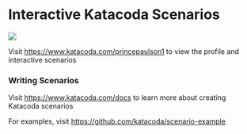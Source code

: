 # Interactive Katacoda Scenarios

[![](http://shields.katacoda.com/katacoda/princepaulson1/count.svg)](https://www.katacoda.com/princepaulson1 "Get your profile on Katacoda.com")

Visit https://www.katacoda.com/princepaulson1 to view the profile and interactive scenarios

### Writing Scenarios
Visit https://www.katacoda.com/docs to learn more about creating Katacoda scenarios

For examples, visit https://github.com/katacoda/scenario-example
